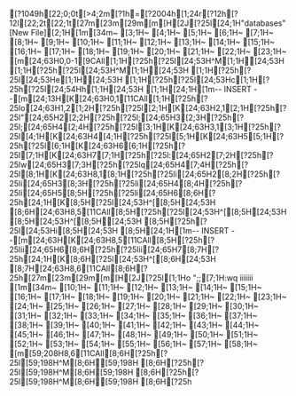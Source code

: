[?1049h[22;0;0t[>4;2m[?1h=[?2004h[1;24r[?12h[?12l[22;2t[22;1t[27m[23m[29m[m[H[2J[?25l[24;1H"databases" [New File][2;1H[1m[34m~                                                                               [3;1H~                                                                               [4;1H~                                                                               [5;1H~                                                                               [6;1H~                                                                               [7;1H~                                                                               [8;1H~                                                                               [9;1H~                                                                               [10;1H~                                                                               [11;1H~                                                                               [12;1H~                                                                               [13;1H~                                                                               [14;1H~                                                                               [15;1H~                                                                               [16;1H~                                                                               [17;1H~                                                                               [18;1H~                                                                               [19;1H~                                                                               [20;1H~                                                                               [21;1H~                                                                               [22;1H~                                                                               [23;1H~                                                                               [m[24;63H0,0-1[9CAll[1;1H[?25h[?25l[24;53H^M[1;1H[24;53H  [1;1H[?25h[?25l[24;53H^M[1;1H[24;53H  [1;1H[?25h[?25l[24;53He[1;1H[24;53H [1;1H[?25h[?25l[24;53Hc[1;1H[?25h[?25l[24;54Hh[1;1H[24;53H  [1;1H[24;1H[1m-- INSERT --[m[24;13H[K[24;63H0,1[11CAll[1;1H[?25h[?25lo[24;63H1,2[1;2H[?25h[?25l[2;1H[K[24;63H2,1[2;1H[?25h[?25l"[24;65H2[2;2H[?25h[?25l;[24;65H3[2;3H[?25h[?25l;[24;65H4[2;4H[?25h[?25l[3;1H[K[24;63H3,1[3;1H[?25h[?25l[4;1H[K[24;63H4[4;1H[?25h[?25l[5;1H[K[24;63H5[5;1H[?25h[?25l[6;1H[K[24;63H6[6;1H[?25h[?25l[7;1H[K[24;63H7[7;1H[?25h[?25l:[24;65H2[7;2H[?25h[?25lw[24;65H3[7;3H[?25h[?25lq[24;65H4[7;4H[?25h[?25l[8;1H[K[24;63H8,1[8;1H[?25h[?25li[24;65H2[8;2H[?25h[?25li[24;65H3[8;3H[?25h[?25li[24;65H4[8;4H[?25h[?25li[24;65H5[8;5H[?25h[?25li[24;65H6[8;6H[?25h[24;1H[K[8;5H[?25l[24;53H^[[8;5H[24;53H  [8;6H[24;63H8,5[11CAll[8;5H[?25h[?25l[24;53H^[[8;5H[24;53H  [8;5H[24;53H^[[8;5H[24;53H  [8;5H[?25h[?25l[24;53Hi[8;5H[24;53H [8;5H[24;1H[1m-- INSERT --[m[24;63H[K[24;63H8,5[11CAll[8;5H[?25h[?25lii[24;65H6[8;6H[?25h[?25lii[24;65H7[8;7H[?25h[24;1H[K[8;6H[?25l[24;53H^[[8;6H[24;53H  [8;7H[24;63H8,6[11CAll[8;6H[?25h[27m[23m[29m[m[H[2J[?25l[1;1Ho
";;[7;1H:wq
iiiiiii
[1m[34m~                                                                                                                                                                                                                                [10;1H~                                                                                                                                                                                                                                [11;1H~                                                                                                                                                                                                                                [12;1H~                                                                                                                                                                                                                                [13;1H~                                                                                                                                                                                                                                [14;1H~                                                                                                                                                                                                                                [15;1H~                                                                                                                                                                                                                                [16;1H~                                                                                                                                                                                                                                [17;1H~                                                                                                                                                                                                                                [18;1H~                                                                                                                                                                                                                                [19;1H~                                                                                                                                                                                                                                [20;1H~                                                                                                                                                                                                                                [21;1H~                                                                                                                                                                                                                                [22;1H~                                                                                                                                                                                                                                [23;1H~                                                                                                                                                                                                                                [24;1H~                                                                                                                                                                                                                                [25;1H~                                                                                                                                                                                                                                [26;1H~                                                                                                                                                                                                                                [27;1H~                                                                                                                                                                                                                                [28;1H~                                                                                                                                                                                                                                [29;1H~                                                                                                                                                                                                                                [30;1H~                                                                                                                                                                                                                                [31;1H~                                                                                                                                                                                                                                [32;1H~                                                                                                                                                                                                                                [33;1H~                                                                                                                                                                                                                                [34;1H~                                                                                                                                                                                                                                [35;1H~                                                                                                                                                                                                                                [36;1H~                                                                                                                                                                                                                                [37;1H~                                                                                                                                                                                                                                [38;1H~                                                                                                                                                                                                                                [39;1H~                                                                                                                                                                                                                                [40;1H~                                                                                                                                                                                                                                [41;1H~                                                                                                                                                                                                                                [42;1H~                                                                                                                                                                                                                                [43;1H~                                                                                                                                                                                                                                [44;1H~                                                                                                                                                                                                                                [45;1H~                                                                                                                                                                                                                                [46;1H~                                                                                                                                                                                                                                [47;1H~                                                                                                                                                                                                                                [48;1H~                                                                                                                                                                                                                                [49;1H~                                                                                                                                                                                                                                [50;1H~                                                                                                                                                                                                                                [51;1H~                                                                                                                                                                                                                                [52;1H~                                                                                                                                                                                                                                [53;1H~                                                                                                                                                                                                                                [54;1H~                                                                                                                                                                                                                                [55;1H~                                                                                                                                                                                                                                [56;1H~                                                                                                                                                                                                                                [57;1H~                                                                                                                                                                                                                                [58;1H~                                                                                                                                                                                                                                [m[59;208H8,6[11CAll[8;6H[?25h[?25l[59;198H^M[8;6H[59;198H  [8;6H[?25h[?25l[59;198H^M[8;6H[59;198H  [8;6H[?25h[?25l[59;198H^M[8;6H[59;198H  [8;6H[?25h